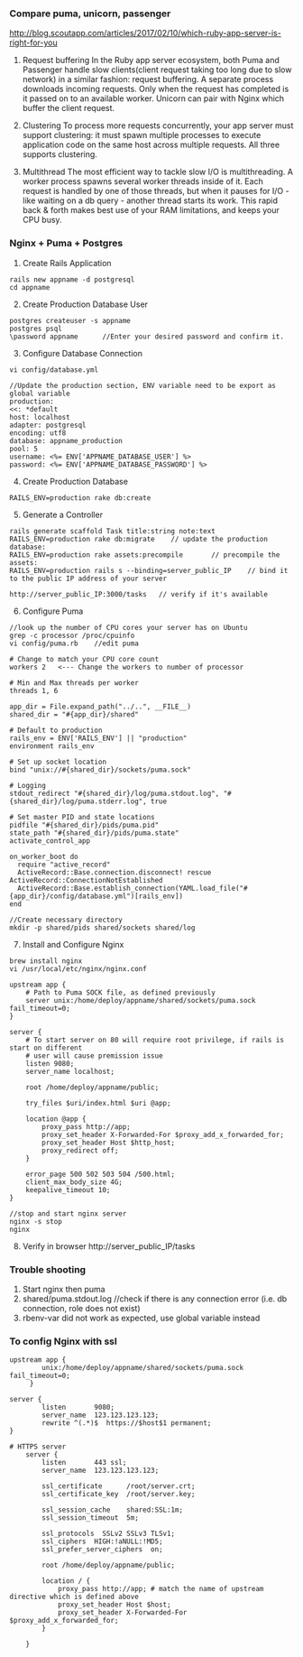 ### Compare puma, unicorn, passenger
http://blog.scoutapp.com/articles/2017/02/10/which-ruby-app-server-is-right-for-you
1. Request buffering
In the Ruby app server ecosystem, both Puma and Passenger handle slow clients(client request taking too long due to slow network) in a similar fashion: request buffering. A separate process downloads incoming requests. Only when the request has completed is it passed on to an available worker. Unicorn can pair with Nginx which buffer the client request.

2. Clustering
To process more requests concurrently, your app server must support clustering: it must spawn multiple processes to execute application code on the same host across multiple requests. All three supports clustering.

3. Multithread
The most efficient way to tackle slow I/O is multithreading. A worker process spawns several worker threads inside of it. Each request is handled by one of those threads, but when it pauses for I/O - like waiting on a db query - another thread starts its work. This rapid back & forth makes best use of your RAM limitations, and keeps your CPU busy.

### Nginx + Puma + Postgres
1. Create Rails Application
```shell
rails new appname -d postgresql
cd appname
```
2. Create Production Database User
```shell
postgres createuser -s appname
postgres psql
\password appname      //Enter your desired password and confirm it.
```
3. Configure Database Connection
```shell
vi config/database.yml
```
    //Update the production section, ENV variable need to be export as global variable
    production:
    <<: *default
    host: localhost
    adapter: postgresql
    encoding: utf8
    database: appname_production
    pool: 5
    username: <%= ENV['APPNAME_DATABASE_USER'] %>
    password: <%= ENV['APPNAME_DATABASE_PASSWORD'] %>
    
4. Create Production Database
```shell
RAILS_ENV=production rake db:create
```
5. Generate a Controller
```shell
rails generate scaffold Task title:string note:text
RAILS_ENV=production rake db:migrate    // update the production database:
RAILS_ENV=production rake assets:precompile       // precompile the assets:
RAILS_ENV=production rails s --binding=server_public_IP    // bind it to the public IP address of your server
```
    http://server_public_IP:3000/tasks   // verify if it's available

6. Configure Puma

```shell
//look up the number of CPU cores your server has on Ubuntu
grep -c processor /proc/cpuinfo
vi config/puma.rb    //edit puma
```
```
# Change to match your CPU core count
workers 2   <--- Change the workers to number of processor

# Min and Max threads per worker
threads 1, 6

app_dir = File.expand_path("../..", __FILE__)
shared_dir = "#{app_dir}/shared"

# Default to production
rails_env = ENV['RAILS_ENV'] || "production"
environment rails_env

# Set up socket location
bind "unix://#{shared_dir}/sockets/puma.sock"

# Logging
stdout_redirect "#{shared_dir}/log/puma.stdout.log", "#{shared_dir}/log/puma.stderr.log", true

# Set master PID and state locations
pidfile "#{shared_dir}/pids/puma.pid"
state_path "#{shared_dir}/pids/puma.state"
activate_control_app

on_worker_boot do
  require "active_record"
  ActiveRecord::Base.connection.disconnect! rescue ActiveRecord::ConnectionNotEstablished
  ActiveRecord::Base.establish_connection(YAML.load_file("#{app_dir}/config/database.yml")[rails_env])
end
```
```
//Create necessary directory
mkdir -p shared/pids shared/sockets shared/log
```
7. Install and Configure Nginx
```
brew install nginx
vi /usr/local/etc/nginx/nginx.conf
```
```
upstream app {
    # Path to Puma SOCK file, as defined previously
    server unix:/home/deploy/appname/shared/sockets/puma.sock fail_timeout=0;
}

server {
    # To start server on 80 will require root privilege, if rails is start on different 
    # user will cause premission issue
    listen 9080;        
    server_name localhost;

    root /home/deploy/appname/public;

    try_files $uri/index.html $uri @app;

    location @app {
        proxy_pass http://app;
        proxy_set_header X-Forwarded-For $proxy_add_x_forwarded_for;
        proxy_set_header Host $http_host;
        proxy_redirect off;
    }

    error_page 500 502 503 504 /500.html;
    client_max_body_size 4G;
    keepalive_timeout 10;
}
```
```
//stop and start nginx server
nginx -s stop
nginx
```
8. Verify in browser http://server_public_IP/tasks

### Trouble shooting
1. Start nginx then puma
2. shared/puma.stdout.log //check if there is any connection error (i.e. db connection, role does not exist)
3. rbenv-var did not work as expected, use global variable instead

### To config Nginx with ssl
```
upstream app {
        unix:/home/deploy/appname/shared/sockets/puma.sock fail_timeout=0;
     }

server {
        listen       9080;
        server_name  123.123.123.123;
        rewrite ^(.*)$  https://$host$1 permanent;
}

# HTTPS server
    server {
        listen       443 ssl;
        server_name  123.123.123.123;

        ssl_certificate      /root/server.crt;
        ssl_certificate_key  /root/server.key;

        ssl_session_cache    shared:SSL:1m;
        ssl_session_timeout  5m;

        ssl_protocols  SSLv2 SSLv3 TLSv1;
        ssl_ciphers  HIGH:!aNULL:!MD5;
        ssl_prefer_server_ciphers  on;

        root /home/deploy/appname/public;

        location / {
            proxy_pass http://app; # match the name of upstream directive which is defined above
            proxy_set_header Host $host;
            proxy_set_header X-Forwarded-For $proxy_add_x_forwarded_for;
        }

    }
```
